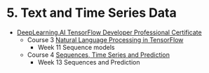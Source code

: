 # 5. Text and Time Series Data

* [DeepLearning.AI TensorFlow Developer Professional Certificate](https://www.coursera.org/professional-certificates/tensorflow-in-practice)
  * Course 3 [Natural Language Processing in TensorFlow](https://www.coursera.org/learn/natural-language-processing-tensorflow?specialization=tensorflow-in-practice)
    * Week 11 Sequence models
  * Course 4 [Sequences, Time Series and Prediction](https://www.coursera.org/learn/tensorflow-sequences-time-series-and-prediction?specialization=tensorflow-in-practice)
    * Week 13 Sequences and Prediction



